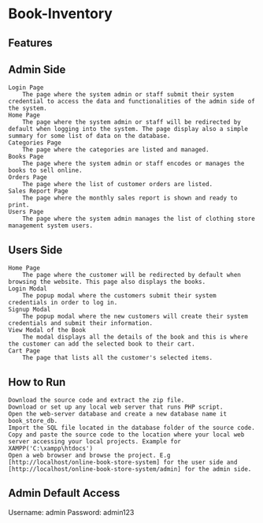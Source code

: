 # Book-Inventory

## Features
## Admin Side
     
   
    Login Page
        The page where the system admin or staff submit their system credential to access the data and functionalities of the admin side of the system.
    Home Page
        The page where the system admin or staff will be redirected by default when logging into the system. The page display also a simple summary for some list of data on the database.
    Categories Page
        The page where the categories are listed and managed.
    Books Page
        The page where the system admin or staff encodes or manages the books to sell online.
    Orders Page
        The page where the list of customer orders are listed.
    Sales Report Page
        The page where the monthly sales report is shown and ready to print.
    Users Page
        The page where the system admin manages the list of clothing store management system users.​​​​​​​

## Users Side

    Home Page
        The page where the customer will be redirected by default when browsing the website. This page also displays the books.
    Login Modal
        The popup modal where the customers submit their system credentials in order to log in.
    Signup Modal
        The popup modal where the new customers will create their system credentials and submit their information.
    View Modal of the Book
        The modal displays all the details of the book and this is where the customer can add the selected book to their cart.
    Cart Page
        The page that lists all the customer's selected items.
## How to Run

    Download the source code and extract the zip file.
    Download or set up any local web server that runs PHP script.
    Open the web-server database and create a new database name it book_store_db.
    Import the SQL file located in the database folder of the source code.
    Copy and paste the source code to the location where your local web server accessing your local projects. Example for XAMPP('C:\xampp\htdocs')
    Open a web browser and browse the project. E.g [http://localhost/online-book-store-system] for the user side and [http://localhost/online-book-store-system/admin] for the admin side.

## Admin Default Access

Username: admin
Password: admin123
